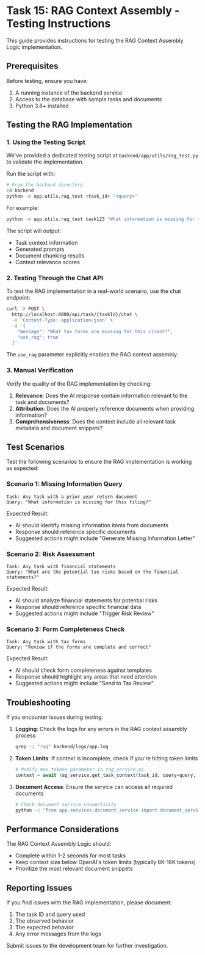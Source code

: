 # Task 15: RAG Context Assembly - Testing Instructions

This guide provides instructions for testing the RAG Context Assembly Logic implementation.

## Prerequisites

Before testing, ensure you have:

1. A running instance of the backend service
2. Access to the database with sample tasks and documents
3. Python 3.8+ installed

## Testing the RAG Implementation

### 1. Using the Testing Script

We've provided a dedicated testing script at `backend/app/utils/rag_test.py` to validate the implementation.

Run the script with:

```bash
# From the backend directory
cd backend
python -m app.utils.rag_test <task_id> "<query>"
```

For example:
```bash
python -m app.utils.rag_test task123 "What information is missing for this filing?"
```

The script will output:
- Task context information
- Generated prompts
- Document chunking results
- Context relevance scores

### 2. Testing Through the Chat API

To test the RAG implementation in a real-world scenario, use the chat endpoint:

```bash
curl -X POST \
  http://localhost:8000/api/task/{taskId}/chat \
  -H 'Content-Type: application/json' \
  -d '{
    "message": "What tax forms are missing for this client?",
    "use_rag": true
  }'
```

The `use_rag` parameter explicitly enables the RAG context assembly.

### 3. Manual Verification

Verify the quality of the RAG implementation by checking:

1. **Relevance**: Does the AI response contain information relevant to the task and documents?
2. **Attribution**: Does the AI properly reference documents when providing information?
3. **Comprehensiveness**: Does the context include all relevant task metadata and document snippets?

## Test Scenarios

Test the following scenarios to ensure the RAG implementation is working as expected:

### Scenario 1: Missing Information Query

```
Task: Any task with a prior year return document
Query: "What information is missing for this filing?"
```

Expected Result:
- AI should identify missing information items from documents
- Response should reference specific documents
- Suggested actions might include "Generate Missing Information Letter"

### Scenario 2: Risk Assessment

```
Task: Any task with financial statements
Query: "What are the potential tax risks based on the financial statements?"
```

Expected Result:
- AI should analyze financial statements for potential risks
- Response should reference specific financial data
- Suggested actions might include "Trigger Risk Review"

### Scenario 3: Form Completeness Check

```
Task: Any task with tax forms
Query: "Review if the forms are complete and correct"
```

Expected Result:
- AI should check form completeness against templates
- Response should highlight any areas that need attention
- Suggested actions might include "Send to Tax Review"

## Troubleshooting

If you encounter issues during testing:

1. **Logging**: Check the logs for any errors in the RAG context assembly process
   ```bash
   grep -i "rag" backend/logs/app.log
   ```

2. **Token Limits**: If context is incomplete, check if you're hitting token limits
   ```python
   # Modify max_tokens parameter in rag_service.py
   context = await rag_service.get_task_context(task_id, query=query, max_tokens=12000)
   ```

3. **Document Access**: Ensure the service can access all required documents
   ```bash
   # Check document service connectivity
   python -c "from app.services.document_service import document_service; print(document_service.check_connectivity())"
   ```

## Performance Considerations

The RAG Context Assembly Logic should:
- Complete within 1-2 seconds for most tasks
- Keep context size below OpenAI's token limits (typically 8K-16K tokens)
- Prioritize the most relevant document snippets

## Reporting Issues

If you find issues with the RAG implementation, please document:
1. The task ID and query used
2. The observed behavior
3. The expected behavior
4. Any error messages from the logs

Submit issues to the development team for further investigation.

